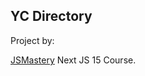 ## YC Directory

Project by:

[JSMastery](https://github.com/adrianhajdin/yc_directory) Next JS 15 Course.
